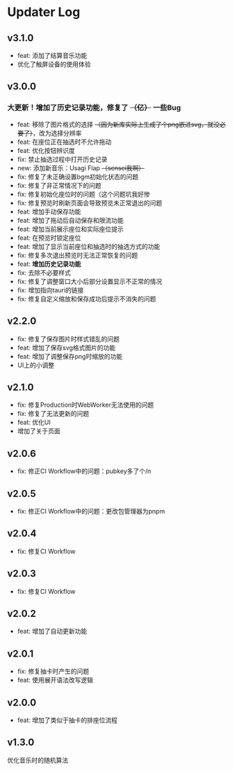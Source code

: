 # Updater Log



## v3.1.0
- feat: 添加了结算音乐功能
- 优化了触屏设备的使用体验

## v3.0.0
### 大更新！增加了历史记录功能，修复了 ~~（亿）~~ 一些Bug

- feat: 移除了图片格式的选择 ~~（因为新库实际上生成了个png嵌进svg，就没必要了）~~，改为选择分辨率
- feat: 在座位正在抽选时不允许拖动
- feat: 优化按钮辨识度
- fix: 禁止抽选过程中打开历史记录
- new: 添加新音乐：Usagi Flap ~~（sensei我啊）~~
- fix: 修复了未正确设置bgm初始化状态的问题
- fix: 修复了非正常情况下的问题
- fix: 修复初始化座位时的问题（这个问题坑我好惨
- fix: 修复预览时刷新页面会导致预览未正常退出的问题
- feat: 增加手动保存功能
- feat: 增加了拖动后自动保存和限流功能
- feat: 增加当前展示座位和实际座位提示
- feat: 在预览时锁定座位
- feat: 增加了显示当前座位和抽选时的抽选方式的功能
- fix: 修复多次退出预览时无法正常恢复的问题
- feat: **增加历史记录功能**
- fix: 去除不必要样式
- fix: 修复了调整窗口大小后部分设置显示不正常的情况
- fix: 增加指向tauri的链接
- fix: 修复自定义缩放和保存成功后提示不消失的问题


## v2.2.0

- fix: 修复了保存图片时样式错乱的问题
- feat: 增加了保存svg格式图片的功能
- feat: 增加了调整保存png时缩放的功能
- UI上的小调整

## v2.1.0

- fix: 修复Production时WebWorker无法使用的问题
- fix: 修复了无法更新的问题
- feat: 优化UI
- 增加了关于页面

## v2.0.6

- fix: 修正CI Workflow中的问题：pubkey多了个/n

## v2.0.5

- fix: 修正CI Workflow中的问题：更改包管理器为pnpm

## v2.0.4

- fix: 修复CI Workflow

## v2.0.3

- fix: 修复CI Workflow

## v2.0.2

- feat: 增加了自动更新功能

## v2.0.1

- fix: 修复抽卡时产生的问题
- feat: 使用展开语法改写逻辑

## v2.0.0

- feat: 增加了类似于抽卡的排座位流程

## v1.3.0

优化音乐时的随机算法
